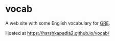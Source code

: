 # vocab

A web site with some English vocabulary for [GRE](https://www.ets.org/gre/).

Hoated at https://harshkapadia2.github.io/vocab/